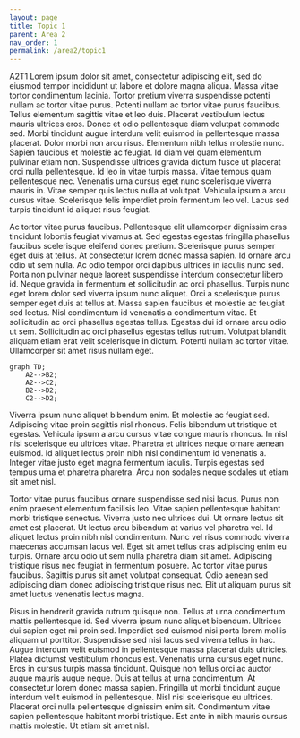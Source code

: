 ```yaml
---
layout: page
title: Topic 1
parent: Area 2
nav_order: 1
permalink: /area2/topic1
---
```


A2T1 Lorem ipsum dolor sit amet, consectetur adipiscing elit, sed do eiusmod tempor incididunt ut labore et dolore magna aliqua. Massa vitae tortor condimentum lacinia. Tortor pretium viverra suspendisse potenti nullam ac tortor vitae purus. Potenti nullam ac tortor vitae purus faucibus. Tellus elementum sagittis vitae et leo duis. Placerat vestibulum lectus mauris ultrices eros. Donec et odio pellentesque diam volutpat commodo sed. Morbi tincidunt augue interdum velit euismod in pellentesque massa placerat. Dolor morbi non arcu risus. Elementum nibh tellus molestie nunc. Sapien faucibus et molestie ac feugiat. Id diam vel quam elementum pulvinar etiam non. Suspendisse ultrices gravida dictum fusce ut placerat orci nulla pellentesque. Id leo in vitae turpis massa. Vitae tempus quam pellentesque nec. Venenatis urna cursus eget nunc scelerisque viverra mauris in. Vitae semper quis lectus nulla at volutpat. Vehicula ipsum a arcu cursus vitae. Scelerisque felis imperdiet proin fermentum leo vel. Lacus sed turpis tincidunt id aliquet risus feugiat.

Ac tortor vitae purus faucibus. Pellentesque elit ullamcorper dignissim cras tincidunt lobortis feugiat vivamus at. Sed egestas egestas fringilla phasellus faucibus scelerisque eleifend donec pretium. Scelerisque purus semper eget duis at tellus. At consectetur lorem donec massa sapien. Id ornare arcu odio ut sem nulla. Ac odio tempor orci dapibus ultrices in iaculis nunc sed. Porta non pulvinar neque laoreet suspendisse interdum consectetur libero id. Neque gravida in fermentum et sollicitudin ac orci phasellus. Turpis nunc eget lorem dolor sed viverra ipsum nunc aliquet. Orci a scelerisque purus semper eget duis at tellus at. Massa sapien faucibus et molestie ac feugiat sed lectus. Nisl condimentum id venenatis a condimentum vitae. Et sollicitudin ac orci phasellus egestas tellus. Egestas dui id ornare arcu odio ut sem. Sollicitudin ac orci phasellus egestas tellus rutrum. Volutpat blandit aliquam etiam erat velit scelerisque in dictum. Potenti nullam ac tortor vitae. Ullamcorper sit amet risus nullam eget.

```mermaid
graph TD;
    A2-->B2;
    A2-->C2;
    B2-->D2;
    C2-->D2;
```

Viverra ipsum nunc aliquet bibendum enim. Et molestie ac feugiat sed. Adipiscing vitae proin sagittis nisl rhoncus. Felis bibendum ut tristique et egestas. Vehicula ipsum a arcu cursus vitae congue mauris rhoncus. In nisl nisi scelerisque eu ultrices vitae. Pharetra et ultrices neque ornare aenean euismod. Id aliquet lectus proin nibh nisl condimentum id venenatis a. Integer vitae justo eget magna fermentum iaculis. Turpis egestas sed tempus urna et pharetra pharetra. Arcu non sodales neque sodales ut etiam sit amet nisl.

Tortor vitae purus faucibus ornare suspendisse sed nisi lacus. Purus non enim praesent elementum facilisis leo. Vitae sapien pellentesque habitant morbi tristique senectus. Viverra justo nec ultrices dui. Ut ornare lectus sit amet est placerat. Ut lectus arcu bibendum at varius vel pharetra vel. Id aliquet lectus proin nibh nisl condimentum. Nunc vel risus commodo viverra maecenas accumsan lacus vel. Eget sit amet tellus cras adipiscing enim eu turpis. Ornare arcu odio ut sem nulla pharetra diam sit amet. Adipiscing tristique risus nec feugiat in fermentum posuere. Ac tortor vitae purus faucibus. Sagittis purus sit amet volutpat consequat. Odio aenean sed adipiscing diam donec adipiscing tristique risus nec. Elit ut aliquam purus sit amet luctus venenatis lectus magna.

Risus in hendrerit gravida rutrum quisque non. Tellus at urna condimentum mattis pellentesque id. Sed viverra ipsum nunc aliquet bibendum. Ultrices dui sapien eget mi proin sed. Imperdiet sed euismod nisi porta lorem mollis aliquam ut porttitor. Suspendisse sed nisi lacus sed viverra tellus in hac. Augue interdum velit euismod in pellentesque massa placerat duis ultricies. Platea dictumst vestibulum rhoncus est. Venenatis urna cursus eget nunc. Eros in cursus turpis massa tincidunt. Quisque non tellus orci ac auctor augue mauris augue neque. Duis at tellus at urna condimentum. At consectetur lorem donec massa sapien. Fringilla ut morbi tincidunt augue interdum velit euismod in pellentesque. Nisl nisi scelerisque eu ultrices. Placerat orci nulla pellentesque dignissim enim sit. Condimentum vitae sapien pellentesque habitant morbi tristique. Est ante in nibh mauris cursus mattis molestie. Ut etiam sit amet nisl.